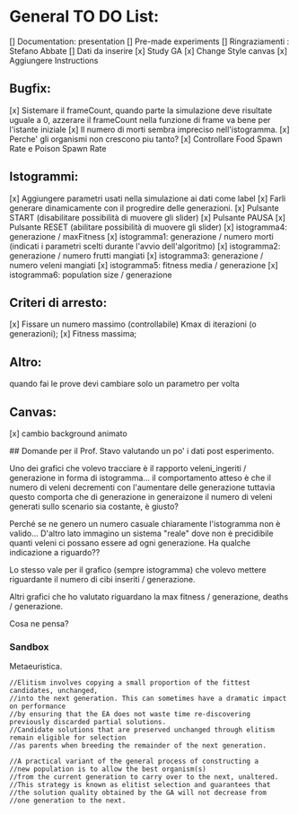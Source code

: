 # General TO DO List:
[] Documentation: presentation
[] Pre-made experiments
[] Ringraziamenti : Stefano Abbate
[] Dati da inserire
[x] Study GA
[x] Change Style canvas
[x] Aggiungere Instructions

## Bugfix:
[x] Sistemare il frameCount, quando parte la simulazione deve risultate uguale a 0, azzerare il frameCount nella funzione di frame va bene per l'istante iniziale 
[x] Il numero di morti sembra impreciso nell'istogramma.
[x] Perche' gli organismi non crescono piu tanto?
[x] Controllare Food Spawn Rate e Poison Spawn Rate

## Istogrammi:
[x] Aggiungere parametri usati nella simulazione ai dati come label
[x] Farli generare dinamicamente con il progredire delle generazioni.
[x] Pulsante START (disabilitare possibilità di muovere gli slider)
[x] Pulsante PAUSA
[x] Pulsante RESET (abilitare possibilità di muovere gli slider)
[x] istogramma4: generazione / maxFitness
[x] istogramma1: generazione / numero morti (indicati i parametri scelti durante l'avvio dell'algoritmo)
[x] istogramma2: generazione / numero frutti mangiati
[x] istogramma3: generazione / numero veleni mangiati
[x] istogramma5: fitness media / generazione
[x] istogramma6: population size / generazione


## Criteri di arresto: 
[x] Fissare un numero massimo (controllabile) Kmax di iterazioni (o generazioni);
[x] Fitness massima;

## Altro:
quando fai le prove devi cambiare solo un parametro per volta

## Canvas:
[x] cambio background animato

## Domande per il Prof.
Stavo valutando un po' i dati post esperimento.

Uno dei grafici che volevo tracciare è il rapporto veleni_ingeriti / generazione in forma di istogramma... il comportamento atteso è che il numero di veleni decrementi con l'aumentare delle generazione tuttavia questo comporta che di generazione in generaizone il numero di veleni generati sullo scenario sia costante, è giusto?

Perché se ne genero un numero casuale chiaramente l'istogramma non è valido... D'altro lato immagino un sistema "reale" dove non è precidibile quanti veleni ci possano essere ad ogni generazione. Ha qualche indicazione a riguardo??

Lo stesso vale per il grafico (sempre istogramma) che volevo mettere riguardante il numero di cibi inseriti / generazione.

Altri grafici che ho valutato riguardano la max fitness / generazione, deaths / generazione.

Cosa ne pensa? 

### Sandbox


Metaeuristica.


    //Elitism involves copying a small proportion of the fittest candidates, unchanged, 
    //into the next generation. This can sometimes have a dramatic impact on performance 
    //by ensuring that the EA does not waste time re-discovering previously discarded partial solutions. 
    //Candidate solutions that are preserved unchanged through elitism remain eligible for selection 
    //as parents when breeding the remainder of the next generation.

    //A practical variant of the general process of constructing a 
    //new population is to allow the best organism(s) 
    //from the current generation to carry over to the next, unaltered. 
    //This strategy is known as elitist selection and guarantees that 
    //the solution quality obtained by the GA will not decrease from 
    //one generation to the next.